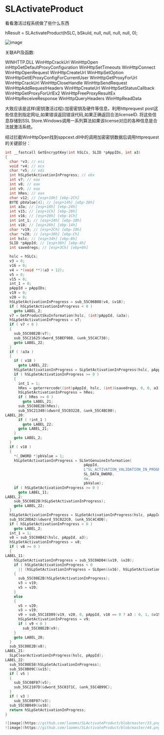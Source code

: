 # SLActivateProduct

看看激活过程系统做了些什么东西

hResult = SLActivateProduct(hSLC, bSkuId, null, null, null, null, 0);

![image](https://github.com/laomms/SLActivateProduct/blob/master/00.png)

关联API及函数:


WINHTTP.DLL    WinHttpCrackUrl   WinHttpOpen inHttpGetDefaultProxyConfiguration WinHttpSetTimeouts  WinHttpConnect WinHttpOpenRequest  WinHttpCreateUrl  WinHttpSetOption  WinHttpGetIEProxyConfigForCurrentUser
               WinHttpGetProxyForUrl  WinHttpCrackUrl  WinHttpCloseHandle  WinHttpSendRequest  WinHttpAddRequestHeaders   WinHttpCreateUrl   WinHttpSetStatusCallback  WinHttpGetProxyForUrlEx2  WinHttpFreeProxyResultEx
               WinHttpReceiveResponse  WinHttpQueryHeaders  WinHttpReadData  



大致应该是这样(密钥激活过程):加密密钥及硬件等信息，利用httprequest post这些信息到指定网址,如果错误返回错误代码,如果正确返回合法licenseID. 将这些信息存储到SSL Store.Windows调用一系列算法如果该license对应的各种信息是合法就激活系统。

经过拦截WinHttpOpen找到sppcext.dll中的调用加密密钥数据后调用httprequest的关键部分：

```c
int __fastcall GetEncryptKey(int hSLCs, SLID *pAppIDs, int a3)
{
  char *v3; // esi
  void *v4; // ecx
  char *v5; // edi
  int hSLpSetActivationInProgress; // ebx
  int v7; // eax
  int v8; // eax
  int v9; // eax
  int hRes; // eax
  char v12; // [esp+10h] [ebp-2Ch]
  BYTE pbValue[4]; // [esp+14h] [ebp-28h]
  int a3a; // [esp+18h] [ebp-24h]
  int v15; // [esp+1Ch] [ebp-20h]
  int v16; // [esp+20h] [ebp-1Ch]
  int int_1; // [esp+24h] [ebp-18h]
  int v18; // [esp+28h] [ebp-14h]
  char *v19; // [esp+2Ch] [ebp-10h]
  char *v20; // [esp+30h] [ebp-Ch]
  int hslc; // [esp+34h] [ebp-8h]
  SLID *pAppId; // [esp+38h] [ebp-4h]
  int savedregs; // [esp+3Ch] [ebp+0h]

  hslc = hSLCs;
  v3 = 0;
  v16 = 0;
  v4 = *(void **)(a3 + 12);
  v5 = 0;
  v15 = 0;
  int_1 = 0;
  pAppId = pAppIDs;
  v19 = 0;
  v20 = 0;
  hSLpSetActivationInProgress = sub_55C06B08(v4, &v18);
  if ( hSLpSetActivationInProgress < 0 )
    goto LABEL_2;
  v7 = GetProductSkuInformation(hslc, (int)pAppId, &a3a);
  hSLpSetActivationInProgress = v7;
  if ( v7 < 0 )
  {
    sub_55C08E2B(v7);
    sub_55C21625(dword_55BEF908, &unk_55C4C738);
    goto LABEL_22;
  }
  if ( !a3a )
  {
    if ( v18 )
      goto LABEL_22;
    hSLpSetActivationInProgress = SLpSetActivationInProgress(hslc, pAppId);
    if ( hSLpSetActivationInProgress >= 0 )
    {
      int_1 = 1;
      hRes = geterrercode((int)pAppId, hslc, (int)&savedregs, 0, 0, a3);
      hSLpSetActivationInProgress = hRes;
      if ( hRes >= 0 )
        goto LABEL_21;
      sub_55C08E2B(hRes);
      sub_55C21348(&dword_55C03228, &unk_55C4BC00);
LABEL_20:
      if ( !int_1 )
        goto LABEL_22;
      goto LABEL_21;
    }
    goto LABEL_2;
  }
  if ( v18 )
  {
    *(_DWORD *)pbValue = 1;
    hSLpSetActivationInProgress = SLSetGenuineInformation(
                                    pAppId,
                                    L"SL_ACTIVATION_VALIDATION_IN_PROGRESS",
                                    SL_DATA_DWORD,
                                    4u,
                                    pbValue);
    if ( hSLpSetActivationInProgress >= 0 )
      goto LABEL_11;
LABEL_2:
    sub_55C08E2B(hSLpSetActivationInProgress);
    goto LABEL_22;
  }
  hSLpSetActivationInProgress = SLpSetActivationInProgress(hslc, pAppId);
  sub_55C20DA2(&dword_55C022C0, &unk_55C4C4D0);
  if ( hSLpSetActivationInProgress < 0 )
    goto LABEL_2;
  int_1 = 1;
  v8 = sub_55C0AB42(hslc, pAppId, a3);
  hSLpSetActivationInProgress = v8;
  if ( v8 >= 0 )
  {
LABEL_11:
    hSLpSetActivationInProgress = sub_55C0AD04(&v19, &v20);
    if ( hSLpSetActivationInProgress < 0
      || (hSLpSetActivationInProgress = SLOpen(&v16), hSLpSetActivationInProgress < 0) )
    {
      sub_55C08E2B(hSLpSetActivationInProgress);
      v3 = v19;
      v5 = v20;
    }
    else
    {
      v5 = v20;
      v3 = v19;
      v9 = sub_55C1ED09(v19, v20, 0, pAppId, v18 == 0 ? a3 : 0, 1, &v15, &v12);
      hSLpSetActivationInProgress = v9;
      if ( v9 < 0 )
        sub_55C08E2B(v9);
    }
    goto LABEL_20;
  }
  sub_55C08E2B(v8);
LABEL_21:
  SLpClearActivationInProgress(hslc, pAppId);
LABEL_22:
  sub_55C08E58(hSLpSetActivationInProgress);
  sub_55C0B09C(&v15);
  if ( v5 )
  {
    sub_55C08F07(v5);
    sub_55C2107D(&dword_55C0371C, &unk_55C4B99C);
  }
  if ( v3 )
    sub_55C08F07(v3);
  sub_55C0B049(&v16);
  return hSLpSetActivationInProgress;
}

![image](https://github.com/laomms/SLActivateProduct/blob/master/33.png)
![image](https://github.com/laomms/SLActivateProduct/blob/master/44.png)
